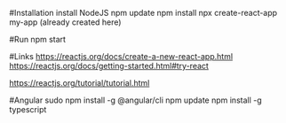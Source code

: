 #Installation
install NodeJS 
npm update
npm install
npx create-react-app my-app (already created here)

#Run 
npm start

#Links
https://reactjs.org/docs/create-a-new-react-app.html
https://reactjs.org/docs/getting-started.html#try-react

https://reactjs.org/tutorial/tutorial.html

#Angular
sudo npm install -g @angular/cli
npm update
npm install -g typescript